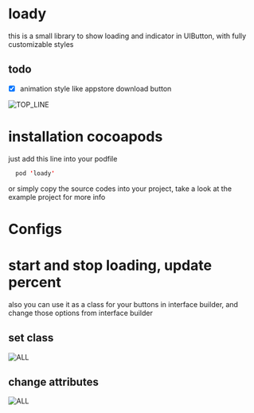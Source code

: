 # loady
this is a small library to show loading and indicator in UIButton, with fully customizable styles

## todo
- [x] animation style like appstore download button

![TOP_LINE](https://raw.githubusercontent.com/farshadjahanmanesh/iOSLoadingButtonView/master/loadingButton/examples/gif.gif)


# installation cocoapods
just add this line into your podfile
```swift
  pod 'loady'
```
or simply copy the source codes into your project, take a look at the example project for more info

# Configs


# start and stop loading, update percent


also you can use it as a class for your buttons in interface builder, and change those options from interface builder

## set class
![ALL](https://raw.githubusercontent.com/farshadjahanmanesh/iOSLoadingButtonView/master/loadingButton/examples/_setClass.png)

## change attributes
![ALL](https://raw.githubusercontent.com/farshadjahanmanesh/iOSLoadingButtonView/master/loadingButton/examples/_properties.png)
